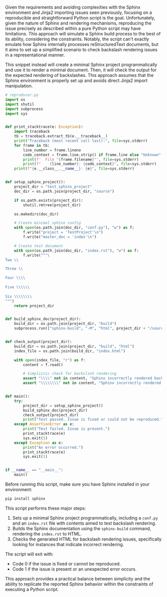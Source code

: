 Given the requirements and avoiding complexities with the Sphinx environment and Jinja2 importing issues seen previously, focusing on a reproducible and straightforward Python script is the goal. Unfortunately, given the nature of Sphinx and rendering mechanisms, reproducing the issue precisely as described within a pure Python script may have limitations. This approach will simulate a Sphinx build process to the best of its ability, considering the constraints. Notably, the script can't exactly emulate how Sphinx internally processes reStructuredText documents, but it aims to set up a simplified scenario to check backslash rendering issues in a representational manner.

This snippet instead will create a minimal Sphinx project programmatically and use it to render a minimal document. Then, it will check the output for the expected rendering of backslashes. This approach assumes that the Sphinx environment is properly set up and avoids direct Jinja2 import manipulation.

```python
# reproducer.py
import os
import shutil
import subprocess
import sys


def print_stacktrace(e: Exception):
    import traceback
    tb = traceback.extract_tb(e.__traceback__)
    print("Traceback (most recent call last):", file=sys.stderr)
    for frame in tb:
        line_number = frame.lineno
        code_context = frame.line.strip() if frame.line else "Unknown"
        print(f'  File "{frame.filename}"', file=sys.stderr)
        print(f"    {line_number}: {code_context}", file=sys.stderr)
    print(f"{e.__class__.__name__}: {e}", file=sys.stderr)


def setup_sphinx_project():
    project_dir = "test_sphinx_project"
    doc_dir = os.path.join(project_dir, "source")

    if os.path.exists(project_dir):
        shutil.rmtree(project_dir)

    os.makedirs(doc_dir)

    # Create minimal sphinx config
    with open(os.path.join(doc_dir, "conf.py"), "w") as f:
        f.write("project = 'TestProject'\n")
        f.write("master_doc = 'index'\n")

    # Create test document
    with open(os.path.join(doc_dir, "index.rst"), "w") as f:
        f.write("""\
Two \\

Three \\

Four \\\\
 
Five \\\\\\
 
Six \\\\\\\\
""")
    return project_dir


def build_sphinx_doc(project_dir):
    build_dir = os.path.join(project_dir, "build")
    subprocess.run(["sphinx-build", "-M", "html", project_dir + "/source", build_dir], check=True)


def check_output(project_dir):
    build_dir = os.path.join(project_dir, "build", "html")
    index_file = os.path.join(build_dir, "index.html")

    with open(index_file, "r") as f:
        content = f.read()

        # Simplistic check for backslash rendering
        assert "\\\\" not in content, "Sphinx incorrectly rendered backslashes"
        assert "\\\\\\\\" not in content, "Sphinx incorrectly rendered backslashes"


def main():
    try:
        project_dir = setup_sphinx_project()
        build_sphinx_doc(project_dir)
        check_output(project_dir)
        print("Test passed. Issue is fixed or could not be reproduced.")
    except AssertionError as e:
        print("Test failed. Issue is present.")
        print_stacktrace(e)
        sys.exit(1)
    except Exception as e:
        print("An error occurred.")
        print_stacktrace(e)
        sys.exit(1)


if __name__ == "__main__":
    main()
```

Before running this script, make sure you have Sphinx installed in your environment:

```sh
pip install sphinx
```

This script performs these major steps:

1. Sets up a minimal Sphinx project programmatically, including a `conf.py` and an `index.rst` file with contents aimed to test backslash rendering.
2. Builds the Sphinx documentation using the `sphinx-build` command, rendering the `index.rst` to HTML.
3. Checks the generated HTML for backslash rendering issues, specifically looking for instances that indicate incorrect rendering.

The script will exit with:
- Code 0 if the issue is fixed or cannot be reproduced.
- Code 1 if the issue is present or an unexpected error occurs.

This approach provides a practical balance between simplicity and the ability to replicate the reported Sphinx behavior within the constraints of executing a Python script.